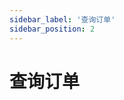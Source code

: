 ```yaml
---
sidebar_label: '查询订单'
sidebar_position: 2
---
```


# 查询订单

<!--stackedit_data:
eyJoaXN0b3J5IjpbMTc0NjMwNTcxNl19
-->